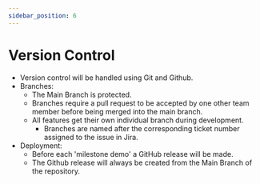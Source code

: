 ```yaml
---
sidebar_position: 6
---
```


# Version Control
- Version control will be handled using Git and Github.
- Branches:
  - The Main Branch is protected.
  - Branches require a pull request to be accepted by one other team member before being merged into the main branch.
  - All features get their own individual branch during development.
    - Branches are named after the corresponding ticket number assigned to the issue in Jira.
- Deployment:
  - Before each 'milestone demo' a GitHub release will be made.
  - The Github release will always be created from the Main Branch of the repository. 
